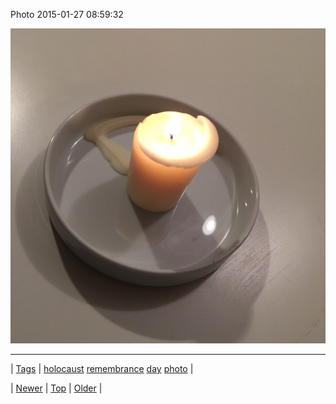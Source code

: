 <!--
title: Photo 2015-01-27 08
date: 2020-06-28T15:27:00.063Z
tags: holocaust, remembrance, day, photo
-->


Photo 2015-01-27 08:59:32

![](109286817383-0.jpg)

<!--BOTTOM-POST-NAVIGATION-->
---

| [Tags](tags.md) | [holocaust](tag-holocaust.md) [remembrance](tag-remembrance.md) [day](tag-day.md) [photo](tag-photo.md) |

| [Newer](109244156854.md) | [Top](index.md) | [Older](109298705144.md) |